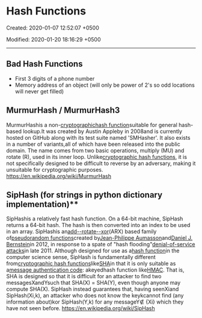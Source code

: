 # Hash Functions

Created: 2020-01-07 12:52:07 +0500

Modified: 2020-01-20 18:16:29 +0500

---

## Bad Hash Functions
-   First 3 digits of a phone number
-   Memory address of an object (will only be power of 2's so odd locations will never get filled)
## MurmurHash / MurmurHash3

MurmurHashis a non-[cryptographic](https://en.wikipedia.org/wiki/Cryptographic_hash_function)[hash function](https://en.wikipedia.org/wiki/Hash_function)suitable for general hash-based lookup.It was created by Austin Appleby in 2008and is currently hosted on GitHub along with its test suite named 'SMHasher'. It also exists in a number of variants,all of which have been released into the public domain. The name comes from two basic operations, multiply (MU) and rotate (R), used in its inner loop.
Unlike[cryptographic hash functions](https://en.wikipedia.org/wiki/Cryptographic_hash_function), it is not specifically designed to be difficult to reverse by an adversary, making it unsuitable for cryptographic purposes.
<https://en.wikipedia.org/wiki/MurmurHash>

## SipHash (for strings in python dictionary implementation)**

SipHashis a relatively fast hash function. On a 64-bit machine, SipHash returns a 64-bit hash. The hash is then converted into an index to be used in an array.
SipHashis an[add--rotate--xor](https://en.wikipedia.org/wiki/Block_cipher#ARX_(add%E2%80%93rotate%E2%80%93xor))(ARX) based family of[pseudorandom functions](https://en.wikipedia.org/wiki/Pseudorandom_function)created by[Jean-Philippe Aumasson](https://en.wikipedia.org/w/index.php?title=Jean-Philippe_Aumasson&action=edit&redlink=1)and[Daniel J. Bernstein](https://en.wikipedia.org/wiki/Daniel_J._Bernstein)in 2012, in response to a spate of "hash flooding"[denial-of-service attacks](https://en.wikipedia.org/wiki/Denial-of-service_attack)in late 2011.
Although designed for use as a[hash function](https://en.wikipedia.org/wiki/Hash_function)in the computer science sense, SipHash is fundamentally different from[cryptographic hash functions](https://en.wikipedia.org/wiki/Cryptographic_hash_functions)like[SHA](https://en.wikipedia.org/wiki/Secure_Hash_Algorithm)in that it is only suitable as a[message authentication code](https://en.wikipedia.org/wiki/Message_authentication_code): akeyedhash function like[HMAC](https://en.wikipedia.org/wiki/HMAC). That is, SHA is designed so that it is difficult for an attacker to find two messagesXandYsuch that SHA(X) = SHA(Y), even though anyone may compute SHA(X). SipHash instead guarantees that, having seenXiand SipHash(Xi,k), an attacker who does not know the keykcannot find (any information about)kor SipHash(Y,k) for any messageY∉ {Xi} which they have not seen before.
<https://en.wikipedia.org/wiki/SipHash>

